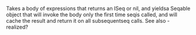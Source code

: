 Takes a body of expressions that returns an ISeq or nil, and yieldsa Seqable object that will invoke the body only the first time seqis called, and will cache the result and return it on all subsequentseq calls. See also - realized?